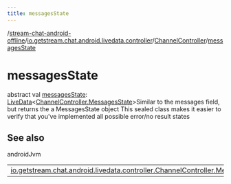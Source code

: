 ```yaml
---
title: messagesState
---
```

/[stream-chat-android-offline](../../index.md)/[io.getstream.chat.android.livedata.controller](../index.md)/[ChannelController](index.md)/[messagesState](messagesState.md)  
  
  
  
# messagesState  
abstract val [messagesState](messagesState.md): [LiveData](https://developer.android.com/reference/kotlin/androidx/lifecycle/LiveData.html)&lt;[ChannelController.MessagesState](MessagesState/index.md)&gt;Similar to the messages field, but returns the a MessagesState object This sealed class makes it easier to verify that you've implemented all possible error/no result states  
  
## See also  
  
androidJvm  
  
| | |
|---|---|
| <a name="io.getstream.chat.android.livedata.controller/ChannelController/messagesState/#/PointingToDeclaration/"></a>[io.getstream.chat.android.livedata.controller.ChannelController.MessagesState](MessagesState/index.md)| <a name="io.getstream.chat.android.livedata.controller/ChannelController/messagesState/#/PointingToDeclaration/"></a>|
  

